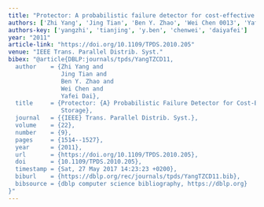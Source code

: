 ```yaml
---
title: "Protector: A probabilistic failure detector for cost-effective peer-to-peer storage"
authors: ['Zhi Yang', 'Jing Tian', 'Ben Y. Zhao', 'Wei Chen 0013', 'Yafei Dai']
authors-key: ['yangzhi', 'tianjing', 'y.ben', 'chenwei', 'daiyafei']
year: "2011"
article-link: "https://doi.org/10.1109/TPDS.2010.205"
venue: "IEEE Trans. Parallel Distrib. Syst."
bibex: "@article{DBLP:journals/tpds/YangTZCD11,
  author    = {Zhi Yang and
               Jing Tian and
               Ben Y. Zhao and
               Wei Chen and
               Yafei Dai},
  title     = {Protector: {A} Probabilistic Failure Detector for Cost-Effective Peer-to-Peer
               Storage},
  journal   = {{IEEE} Trans. Parallel Distrib. Syst.},
  volume    = {22},
  number    = {9},
  pages     = {1514--1527},
  year      = {2011},
  url       = {https://doi.org/10.1109/TPDS.2010.205},
  doi       = {10.1109/TPDS.2010.205},
  timestamp = {Sat, 27 May 2017 14:23:23 +0200},
  biburl    = {https://dblp.org/rec/journals/tpds/YangTZCD11.bib},
  bibsource = {dblp computer science bibliography, https://dblp.org}
}"
---
```

